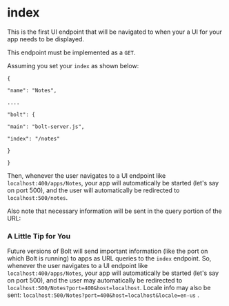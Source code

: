 # index

This is the first UI endpoint that will be navigated to when your a UI for your app needs to be displayed.

This endpoint must be implemented as a `GET`.

Assuming you set your `index` as shown below:

`{`

`"name": "Notes",`

`....`

`"bolt": {`

`"main": "bolt-server.js",`

`"index": "/notes"`

`}`

`}`

Then, whenever the user navigates to a UI endpoint like `localhost:400/apps/Notes`, your app will automatically be started \(let's say on port 500\), and the user will automatically be redirected to `localhost:500/notes`.

Also note that necessary information will be sent in the query portion of the URL:



### A Little Tip for You

Future versions of Bolt will send important information \(like the port on which Bolt is running\) to apps as URL queries to the `index` endpoint. So, whenever the user navigates to a UI endpoint like `localhost:400/apps/Notes`, your app will automatically be started \(let's say on port 500\), and the user may automatically be redirected to `localhost:500/Notes?port=400&host=localhost`.  Locale info may also be sent:  `localhost:500/Notes?port=400&host=localhost&locale=en-us` .

